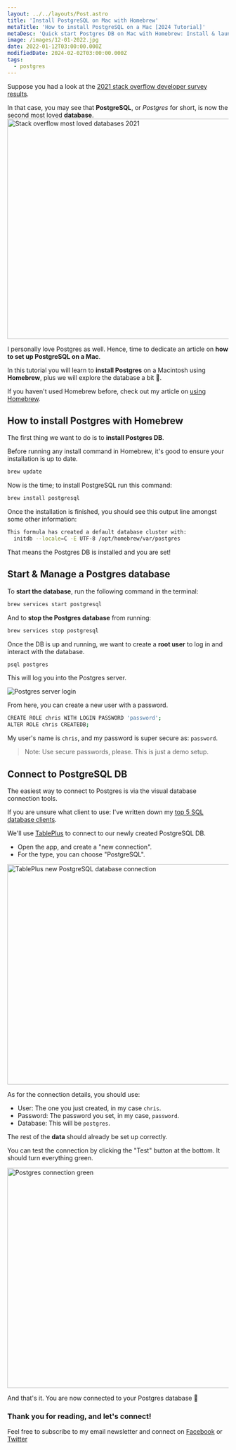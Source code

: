 ```yaml
---
layout: ../../layouts/Post.astro
title: 'Install PostgreSQL on Mac with Homebrew'
metaTitle: 'How to install PostgreSQL on a Mac [2024 Tutorial]'
metaDesc: 'Quick start Postgres DB on Mac with Homebrew: Install & launch brew PostgreSQL effortlessly.'
image: /images/12-01-2022.jpg
date: 2022-01-12T03:00:00.000Z
modifiedDate: 2024-02-02T03:00:00.000Z
tags:
  - postgres
---
```


Suppose you had a look at the <a href="https://insights.stackoverflow.com/survey/2021" target="_blank">2021 stack overflow developer survey results</a>.

In that case, you may see that **PostgreSQL**, or *Postgres* for short, is now the second most loved **database**.
<img src="https://daily-dev-tips.com/cdn-cgi/imagedelivery/Bki7Af2hq0JKVFw1XYYMQg/e815f630-26ec-4ce2-6568-f1d655cc3600/article" alt="Stack overflow most loved databases 2021" width="750" height="500" />

I personally love Postgres as well. Hence, time to dedicate an article on **how to set up PostgreSQL on a Mac**.

In this tutorial you will learn to **install Postgres** on a Macintosh using **Homebrew**, plus we will explore the database a bit 👀.

If you haven't used Homebrew before, check out my article on [using Homebrew](https://daily-dev-tips.com/posts/homebrew-one-package-manager-to-rule-them-all/).

## How to install Postgres with Homebrew

The first thing we want to do is to **install Postgres DB**.

Before running any install command in Homebrew, it's good to ensure your installation is up to date.

```bash
brew update
```

Now is the time; to install PostgreSQL run this command:

```bash
brew install postgresql
```

Once the installation is finished, you should see this output line amongst some other information:

```bash
This formula has created a default database cluster with:
  initdb --locale=C -E UTF-8 /opt/homebrew/var/postgres
```

That means the Postgres DB is installed and you are set!

## Start & Manage a Postgres database

To **start the database**, run the following command in the terminal:

```bash
brew services start postgresql
```

And to **stop the Postgres database** from running:

```bash
brew services stop postgresql
```

Once the DB is up and running, we want to create a **root user** to log in and interact with the database.

```bash
psql postgres
```

This will log you into the Postgres server.

![Postgres server login](https://cdn.hashnode.com/res/hashnode/image/upload/v1641191010341/Zl0poJBew.png)

From here, you can create a new user with a password.

```bash
CREATE ROLE chris WITH LOGIN PASSWORD 'password';
ALTER ROLE chris CREATEDB;
```

My user's name is `chris`, and my password is super secure as: `password`.

> Note: Use secure passwords, please. This is just a demo setup.

## Connect to PostgreSQL DB

The easiest way to connect to Postgres is via the visual database connection tools.

If you are unsure what client to use: I've written down my [top 5 SQL database clients](https://daily-dev-tips.com/posts/top-5-mysql-clients-for-mac/).

We'll use [TablePlus](https://daily-dev-tips.com/posts/top-5-mysql-clients-for-mac/#heading-1-tableplus) to connect to our newly created PostgreSQL DB.

- Open the app, and create a "new connection".
- For the type, you can choose "PostgreSQL".

<img src="https://daily-dev-tips.com/cdn-cgi/imagedelivery/Bki7Af2hq0JKVFw1XYYMQg/3c6a3e97-3475-4a11-7b1f-7e47e2e1f200/article" alt="TablePlus new PostgreSQL database connection" width="750" height="500" />

As for the connection details, you should use:

- User: The one you just created, in my case `chris`.
- Password: The password you set, in my case, `password`.
- Database: This will be `postgres`.

The rest of the **data** should already be set up correctly.

You can test the connection by clicking the "Test" button at the bottom. It should turn everything green.

<img src="https://daily-dev-tips.com/cdn-cgi/imagedelivery/Bki7Af2hq0JKVFw1XYYMQg/266b2095-90e3-4056-ebf1-990896472e00/article" alt="Postgres connection green" width="750" height="500" />

And that's it. You are now connected to your Postgres database 🚀

### Thank you for reading, and let's connect!

Feel free to subscribe to my email newsletter and connect on [Facebook](https://www.facebook.com/DailyDevTipsBlog) or [Twitter](https://twitter.com/DailyDevTips1)
